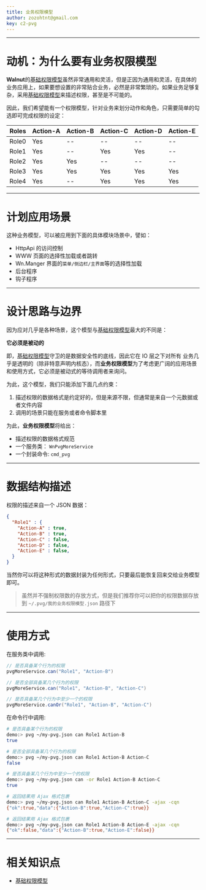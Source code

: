 ```yaml
---
title: 业务权限模型
author: zozohtnt@gmail.com
key: c2-pvg
---
```


--------------------------------------
# 动机：为什么要有业务权限模型

**Walnut**的[基础权限模型][c0-bpm]虽然非常通用和灵活，但是正因为通用和灵活，在具体的业务应用上，如果要想设置的非常贴合业务，必然是非常繁琐的。如果业务足够复杂，采用[基础权限模型][c0-bpm]来描述权限，甚至是不可能的。

因此，我们希望能有一个权限模型，针对业务来划分动作和角色，只需要简单的勾选即可完成权限的设定：

 Roles | Action-A | Action-B | Action-C | Action-D | Action-E 
-------|----------|----------|----------|----------|----------
 Role0 | Yes      | --       | --       | --       | --    
 Role1 | Yes      | --       | Yes      | Yes      | --    
 Role2 | Yes      | Yes      | --       | --       | --    
 Role3 | Yes      | Yes      | Yes      | Yes      | Yes  
 Role4 | Yes      | --       | Yes      | Yes      | Yes

--------------------------------------
# 计划应用场景

这种业务模型，可以被应用到下面的具体模块场景中，譬如：

- HttpApi 的访问控制
- WWW 页面的选择性加载或者跳转
- Wn.Manger 界面的`菜单/侧边栏/主界面`等的选择性加载
- 后台程序
- 钩子程序

--------------------------------------
# 设计思路与边界

因为应对几乎是各种场景，这个模型与[基础权限模型][c0-bpm]最大的不同是：

**它必须是被动的**

即，[基础权限模型][c0-bpm]守卫的是数据安全性的底线，因此它在 IO 层之下对所有
业务几乎是透明的（除非特意声明内核态），而**业务权限模型**为了考虑更广阔的应用场景和使用方式，它必须是被动式的等待调用者来询问。

为此，这个模型，我们只能添加下面几点约束：

1. 描述权限的数据格式是约定好的，但是来源不限，但通常是来自一个元数据或者文件内容
2. 调用的场景只能在服务或者命令脚本里

为此，**业务权限模型**将给出：

- 描述权限的数据格式规范
- 一个服务类： `WnPvgMoreService`
- 一个封装命令: `cmd_pvg`

--------------------------------------
# 数据结构描述

权限的描述来自一个 JSON 数据：

```json
{
  "Role1" : {
    "Action-A" : true,
    "Action-B" : true,
    "Action-C" : false,
    "Action-D" : false,
    "Action-E" : false,
  }
}
```

当然你可以将这种形式的数据封装为任何形式，只要最后能恢复回来交给业务模型即可。

> 虽然并不强制权限数的存放方式，但是我们推荐你可以把你的权限数据存放到 
> `~/.pvg/我的业务权限模型.json` 路径下

--------------------------------------
# 使用方式

在服务类中调用:

```java
// 是否具备某个行为的权限
pvgMoreService.can("Role1", "Action-B")

// 是否全部具备某几个行为的权限
pvgMoreService.can("Role1", "Action-B", "Action-C")

// 是否具备某几个行为中至少一个的权限
pvgMoreService.canOr("Role1", "Action-B", "Action-C")
```

在命令行中调用:

```bash
# 是否具备某个行为的权限
demo:> pvg ~/my-pvg.json can Role1 Action-B
true

# 是否全部具备某几个行为的权限
demo:> pvg ~/my-pvg.json can Role1 Action-B Action-C
false

# 是否具备某几个行为中至少一个的权限
demo:> pvg ~/my-pvg.json can -or Role1 Action-B Action-C
true

# 返回结果用 Ajax 格式包裹
demo:> pvg ~/my-pvg.json can Role1 Action-B Action-C -ajax -cqn
{"ok":true,"data":{"Action-B":true,"Action-C":true}}

# 返回结果用 Ajax 格式包裹
demo:> pvg ~/my-pvg.json can Role1 Action-B Action-E -ajax -cqn
{"ok":false,"data":{"Action-B":true,"Action-E":false}}
```

--------------------------------------
# 相关知识点

- [基础权限模型][c0-bpm]

[c0-bpm]: ../core-l0/c0-basic-privilege-model.md